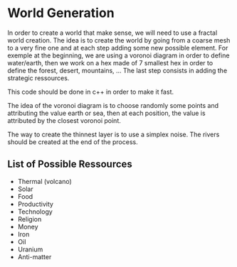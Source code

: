 # World Generation
In order to create a world that make sense, we will need to use a fractal world creation.
The idea is to create the world by going from a coarse mesh to a very fine one and at each step adding some new possible element.
For exemple at the beginning, we are using a voronoi diagram in order to define water/earth, then we work on a hex made of 7 smallest hex in order to define the forest, desert, mountains, ...
The last step consists in adding the strategic ressources.

This code should be done in c++ in order to make it fast.

The idea of the voronoi diagram is to choose randomly some points and attributing the value earth or sea, then at each position, the value is attributed by the closest voronoi point.

The way to create the thinnest layer is to use a simplex noise.
The rivers should be created at the end of the process.

List of Possible Ressources
---------------------------

- Thermal (volcano)
- Solar
- Food
- Productivity
- Technology
- Religion
- Money
- Iron
- Oil
- Uranium
- Anti-matter
